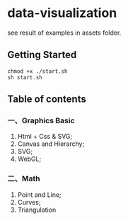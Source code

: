 # data-visualization

see result of examples in assets folder.

## Getting Started
```
chmod +x ./start.sh
sh start.sh
```
## Table of contents
### 一、Graphics Basic
1. Html + Css & SVG;
2. Canvas and Hierarchy;
3. SVG;
4. WebGL;

### 二、Math
1. Point and Line;
2. Curves;
3. Triangulation